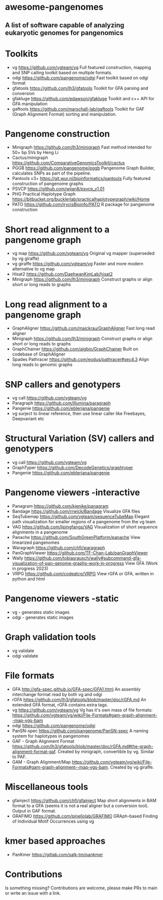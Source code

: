 # awesome-pangenomes
## A list of software capable of analyzing eukaryotic genomes for pangenomics 


# Toolkits

* vg https://github.com/vgteam/vg Full featured construction, mapping and SNP calling toolkit based on multiple formats.
* odgi https://github.com/pangenome/odgi Fast toolkit based on odgi format
* gfatools https://github.com/lh3/gfatools Toolkit for GFA parsing and conversion
* gfakluge https://github.com/edawson/gfakluge Toolkit and c++ API for GFA manipulation
* gaftools https://github.com/marschall-lab/gaftools Toolkit for GAF (Graph Alignment Format) sorting and manipulation.



# Pangenome construction

* Minigraph https://github.com/lh3/minigraph Fast method intended for 50+ bp SVs by Heng Li
* Cactus/minigraph https://github.com/ComparativeGenomicsToolkit/cactus 
* PGGB https://github.com/pangenome/pggb Pangenome Graph Builder, calculates SNPs as part of the pipeline.
* Pantools v3+ https://git.wur.nl/bioinformatics/pantools Fully featured construction of pangenome graphs
* PSVCP https://github.com/wjian8/psvcp_v1.01
* PHG Practical Haplotype Graph https://bitbucket.org/bucklerlab/practicalhaplotypegraph/wiki/Home
* PATO https://github.com/irycisBioinfo/PATO R package for pangenome construction


# Short read alignment to a pangenome graph

* vg map https://github.com/vgteam/vg Original vg mapper (superseded by vg giraffe)
* vg giraffe https://github.com/vgteam/vg Faster and more modern alternative to vg map
* Hisat2 https://github.com/DaehwanKimLab/hisat2
* Minigraph https://github.com/lh3/minigraph Construct graphs or align short or long reads to graphs



# Long read alignment to a pangenome graph

* GraphAligner https://github.com/maickrau/GraphAligner Fast long read aligner
* Minigraph https://github.com/lh3/minigraph Construct graphs or align short or long reads to graphs
* GraphChainer https://github.com/algbio/GraphChainer Built on codebase of GraphAligner
* Spades Pathracer https://github.com/eodus/pathracer#sec4.3 Align long reads to genomic graphs



# SNP callers and genotypers

* vg call https://github.com/vgteam/vg
* Paragraph https://github.com/Illumina/paragraph
* Pangenie https://github.com/eblerjana/pangenie
* vg surject to linear reference, then use linear caller like Freebayes, Deepvariant etc



# Structural Variation (SV) callers and genotypers

* vg call https://github.com/vgteam/vg
* GraphTyper https://github.com/DecodeGenetics/graphtyper 
* Pangenie https://github.com/eblerjana/pangenie



# Pangenome viewers -interactive

* Panagram https://github.com/kjenike/panagram 
* Bandage https://github.com/rrwick/Bandage Visualize GFA files
* SeqTubemap https://github.com/vgteam/sequenceTubeMap Elegant path visualization for smaller regions of a pangenome from the vg team
* VAG https://github.com/lipingfangs/VAG Visualization of short sequence alignments in a pangenome
* Panache https://github.com/SouthGreenPlatform/panache View linearized pangenomes
* Waragraph https://github.com/chfi/waragraph
* PanGraphViewer https://github.com/TF-Chan-Lab/panGraphViewer
* Wally https://github.com/tobiasrausch/wally#subcommand-gfa-visualization-of-pan-genome-graphs-work-in-progress View GFA (Work in progress 2023)
* VRPG https://github.com/codeatcg/VRPG View rGFA or GFA, written in python and html

# Pangenome viewers -static

* vg - generates static images
* odgi - generates static images


# Graph validation tools

* vg validate
* odgi validate



# File formats

* GFA http://gfa-spec.github.io/GFA-spec/GFA1.html An assembly interchange format read by both vg and odgi
* rGFA https://github.com/lh3/gfatools/blob/master/doc/rGFA.md An extended GFA format, rGFA contains extra tags.
* vg https://github.com/vgteam/vg Vg has it's own mass of file formats: https://github.com/vgteam/vg/wiki/File-Formats#gam-graph-alignment--map-vgs-bam
* odgi https://github.com/pangenome/odgi
* PanSN-spec https://github.com/pangenome/PanSN-spec A naming system for haplotypes in pangenomes
* GAF - Graph Alignment Format https://github.com/lh3/gfatools/blob/master/doc/rGFA.md#the-graph-alignment-format-gaf. Created by minigraph, convertible by vg. Similar to PAF.
* GAM - Graph Alignment/Map https://github.com/vgteam/vg/wiki/File-Formats#gam-graph-alignment--map-vgs-bam. Created by vg giraffe. 


# Miscellaneous tools

* gfainject https://github.com/chfi/gfainject Map short alignments in BAM format to a GFA (seems it is not a real aligner but a conversion tool). Output in GAF format.
* GRAFIMO https://github.com/pinellolab/GRAFIMO GRAph-based Finding of Individual Motif Occurrences using vg


# kmer based approaches

* PanKmer https://gitlab.com/salk-tm/pankmer


# Contributions

Is something missing? Contributions are welcome, please make PRs to main or write an issue with a link.
